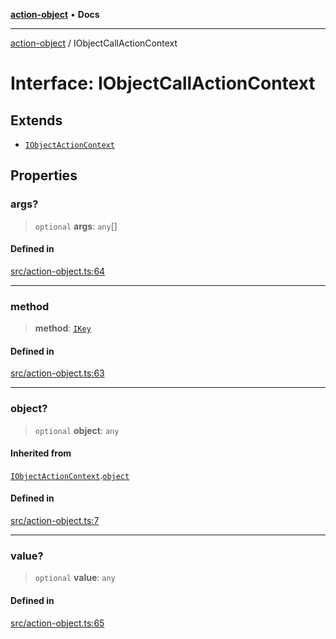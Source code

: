 [**action-object**](../README.md) • **Docs**

***

[action-object](../globals.md) / IObjectCallActionContext

# Interface: IObjectCallActionContext

## Extends

- [`IObjectActionContext`](IObjectActionContext.md)

## Properties

### args?

> `optional` **args**: `any`[]

#### Defined in

[src/action-object.ts:64](https://github.com/mksunny1/action-object/blob/2f994729170d9fd3715cf0f4d8ea6de29c244fed/src/action-object.ts#L64)

***

### method

> **method**: [`IKey`](../type-aliases/IKey.md)

#### Defined in

[src/action-object.ts:63](https://github.com/mksunny1/action-object/blob/2f994729170d9fd3715cf0f4d8ea6de29c244fed/src/action-object.ts#L63)

***

### object?

> `optional` **object**: `any`

#### Inherited from

[`IObjectActionContext`](IObjectActionContext.md).[`object`](IObjectActionContext.md#object)

#### Defined in

[src/action-object.ts:7](https://github.com/mksunny1/action-object/blob/2f994729170d9fd3715cf0f4d8ea6de29c244fed/src/action-object.ts#L7)

***

### value?

> `optional` **value**: `any`

#### Defined in

[src/action-object.ts:65](https://github.com/mksunny1/action-object/blob/2f994729170d9fd3715cf0f4d8ea6de29c244fed/src/action-object.ts#L65)
